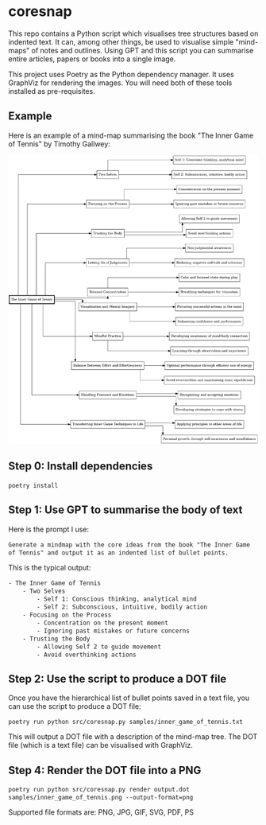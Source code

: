 # coresnap

This repo contains a Python script which visualises tree structures based on indented text. It can, among other things, be used to visualise simple "mind-maps" of notes and outlines. Using GPT and this script you can summarise entire articles, papers or books into a single image. 

This project uses Poetry as the Python dependency manager. It uses GraphViz for rendering the images. You will need both of these tools installed as pre-requisites. 

## Example

Here is an example of a mind-map summarising the book "The Inner Game of Tennis" by Timothy Gallwey:

![The Inner Game of Tennis](samples/inner_game_of_tennis.png)


## Step 0: Install dependencies

    poetry install


## Step 1: Use GPT to summarise the body of text

Here is the prompt I use:

    Generate a mindmap with the core ideas from the book "The Inner Game of Tennis" and output it as an indented list of bullet points. 

This is the typical output:

    - The Inner Game of Tennis
        - Two Selves
            - Self 1: Conscious thinking, analytical mind
            - Self 2: Subconscious, intuitive, bodily action
        - Focusing on the Process
            - Concentration on the present moment
            - Ignoring past mistakes or future concerns
        - Trusting the Body
            - Allowing Self 2 to guide movement
            - Avoid overthinking actions

## Step 2: Use the script to produce a DOT file

Once you have the hierarchical list of bullet points saved in a text file, you can use the script to produce a DOT file:

    poetry run python src/coresnap.py samples/inner_game_of_tennis.txt

This will output a DOT file with a description of the mind-map tree. The DOT file (which is a text file) can be visualised with GraphViz. 

## Step 4: Render the DOT file into a PNG

    poetry run python src/coresnap.py render output.dot samples/inner_game_of_tennis.png --output-format=png

Supported file formats are: PNG, JPG, GIF, SVG, PDF, PS
